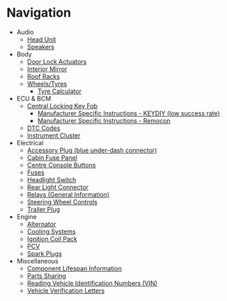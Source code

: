 # Navigation
- Audio
  - [Head Unit](./Audio/HeadUnit/HeadUnit.html)
  - [Speakers](./Audio/Speakers/Speakers.html)
- Body
  - [Door Lock Actuators](./Body/DoorLockActuators/DoorLockActuators.html)
  - [Interior Mirror](./Body/InteriorMirror/InteriorMirror.html)
  - [Roof Racks](./Body/RoofRacks/RoofRacks.html)
  - [Wheels/Tyres](./Body/WheelTyres/WheelTyres.html)
    - [Tyre Calculator](./Body/WheelTyres/TyreCalculator.html)
- ECU & BCM
  - [Central Locking Key Fob](./ECUBCM/Keyfob/Keyfob.html)
    - [Manufacturer Specific Instructions - KEYDIY (low success rate)](./ECUBCM/Keyfob/KEYDIY/KEYDIY.html)
    - [Manufacturer Specific Instructions - Remocon](./ECUBCM/Keyfob/Remocon/Remocon.html)
  - [DTC Codes](./ECUBCM/DTCCodes/DTCCodes.html)
  - [Instrument Cluster](./ECUBCM/InstrumentCluster/InstrumentCluster.html)
- Electrical
  - [Accessory Plug (blue under-dash connector)](./Electrical/AccessoryPlug/AccessoryPlug.html)
  - [Cabin Fuse Panel](./Electrical/CabinFusePanel/CabinFusePanel.html)
  - [Centre Console Buttons](./Electrical/CentreConsoleButtons/CentreConsoleButtons.html)
  - [Fuses](./Electrical/Fuses/Fuses.html)
  - [Headlight Switch](./Electrical/HLSwitch/HLSwitch.html)
  - [Rear Light Connector](./Electrical/RearLights/RearLights.html)
  - [Relays (General Information)](./Electrical/Relays/Relays.html)
  - [Steering Wheel Controls](./Electrical/SteeringControls/SteeringControls.html)
  - [Trailer Plug](./Electrical/TrailerPlug/TrailerPlug.html)
- Engine
  - [Alternator](./Engine/Alternator/Alternator.html)
  - [Cooling Systems](./Engine/Thermostat/Thermostat.html)
  - [Ignition Coil Pack](./Engine/IgnitionCoil/IgnitionCoil.html)
  - [PCV](./Engine/PCV/PCV.html)
  - [Spark Plugs](./Engine/SparkPlugs/SparkPlugs.html)
- Miscellaneous
  - [Component Lifespan Information](./Miscellaneous/Lifespans/Lifespans.html)
  - [Parts Sharing](./Miscellaneous/PartsSharing/PartsSharing.html)
  - [Reading Vehicle Identification Numbers (VIN)](./Miscellaneous/VIN/VIN.html)
  - [Vehicle Verification Letters](./Miscellaneous/VerificationLetter/Verification.html)
